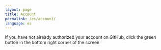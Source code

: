 ```yaml
---
layout: page
title: Account
permalink: /es/account/
language: es
---
```


If you have not already authorized your account on GitHub, click the green button in the bottom right corner of the screen. 

